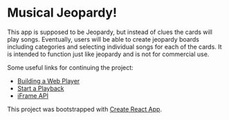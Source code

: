 # Musical Jeopardy!

This app is supposed to be Jeopardy, but instead of clues the cards will play songs.
Eventually, users will be able to create jeopardy boards including categories and 
selecting individual songs for each of the cards. It is intended to function
just like jeopardy and is not for commercial use.

Some useful links for continuing the project:
* [Building a Web Player](https://developer.spotify.com/documentation/web-playback-sdk/howtos/web-app-player)
* [Start a Playback](https://developer.spotify.com/documentation/web-api/reference/start-a-users-playback)
* [iFrame API](https://developer.spotify.com/documentation/embeds/tutorials/using-the-iframe-api)

This project was bootstrapped with [Create React App](https://github.com/facebook/create-react-app).